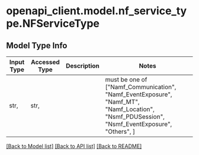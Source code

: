 # openapi_client.model.nf_service_type.NFServiceType

## Model Type Info
Input Type | Accessed Type | Description | Notes
------------ | ------------- | ------------- | -------------
str,  | str,  |  | must be one of ["Namf_Communication", "Namf_EventExposure", "Namf_MT", "Namf_Location", "Nsmf_PDUSession", "Nsmf_EventExposure", "Others", ] 

[[Back to Model list]](../../README.md#documentation-for-models) [[Back to API list]](../../README.md#documentation-for-api-endpoints) [[Back to README]](../../README.md)

